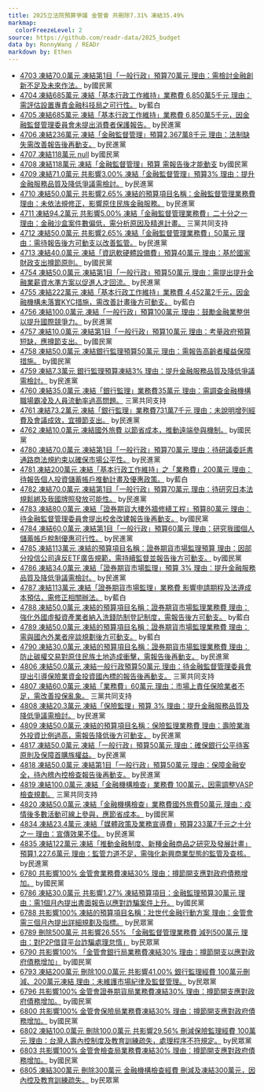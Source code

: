 ```yaml
---
title: 2025立法院預算爭議 金管會 共刪除7.31% 凍結35.49%
markmap:
  colorFreezeLevel: 2
source: https://github.com/readr-data/2025_budget
data by: RonnyWang / READr
markdown by: Ethen
---
```

- [4703 凍結70.0萬元 凍結第1目「一般行政」預算70萬元 理由：需檢討金融創新不足及未來作法。](https://ppg.ly.gov.tw/ppg/sittings/2024122651/details?meetingDate=114/01/02&meetingTime=09:00-11:00&departmentCode=null) by國民黨
- [4704 凍結685萬元 凍結「基本行政工作維持」業務費 6,850萬5千元 理由：需評估設置專責金融科技局之可行性。](https://ppg.ly.gov.tw/ppg/sittings/2024122651/details?meetingDate=114/01/02&meetingTime=09:00-11:00&departmentCode=null) by藍白
- [4705 凍結685萬元 凍結「基本行政工作維持」業務費 6,850萬5千元，因金融監督管理委員會未提出消費者保護報告。](https://ppg.ly.gov.tw/ppg/sittings/2024122651/details?meetingDate=114/01/02&meetingTime=09:00-11:00&departmentCode=null) by民進黨
- [4706 凍結236萬元 凍結「金融監督管理」預算2,367萬8千元 理由：法制缺失需改善報告後再動支。](https://ppg.ly.gov.tw/ppg/sittings/2024122651/details?meetingDate=114/01/02&meetingTime=09:00-11:00&departmentCode=null) by民進黨
- [4707 凍結118萬元 null](https://ppg.ly.gov.tw/ppg/sittings/2024122651/details?meetingDate=114/01/02&meetingTime=09:00-11:00&departmentCode=null) by國民黨
- [4708 凍結118萬元 凍結「金融監督管理」預算 需報告後才能動支](https://ppg.ly.gov.tw/ppg/sittings/2024122651/details?meetingDate=114/01/02&meetingTime=09:00-11:00&departmentCode=null) by國民黨
- [4709 凍結71.0萬元 共影響3.00% 凍結「金融監督管理」預算3% 理由：提升金融服務品質及降低爭議需檢討。](https://ppg.ly.gov.tw/ppg/sittings/2024122651/details?meetingDate=114/01/02&meetingTime=09:00-11:00&departmentCode=null) by民進黨
- [4710 凍結50.0萬元 共影響2.65% 凍結的預算項目名稱：金融監督管理業務費  理由：未依法規修正，影響原住民族金融服務。](https://ppg.ly.gov.tw/ppg/sittings/2024122651/details?meetingDate=114/01/02&meetingTime=09:00-11:00&departmentCode=null) by民進黨
- [4711 凍結94.2萬元 共影響5.00% 凍結「金融監督管理業務費」二十分之一 理由：金融沙盒案件數偏低，需分析原因及精進計畫。](https://ppg.ly.gov.tw/ppg/sittings/2024122651/details?meetingDate=114/01/02&meetingTime=09:00-11:00&departmentCode=null) 三黨共同支持
- [4712 凍結50.0萬元 共影響2.65% 凍結「金融監督管理業務費」50萬元 理由：需待報告後方可動支以改善監管。](https://ppg.ly.gov.tw/ppg/sittings/2024122651/details?meetingDate=114/01/02&meetingTime=09:00-11:00&departmentCode=null) by民進黨
- [4713 凍結40.0萬元 凍結「資訊軟硬體設備費」預算40萬元 理由：基於國家財政支出撙節原則。](https://ppg.ly.gov.tw/ppg/sittings/2024122651/details?meetingDate=114/01/02&meetingTime=09:00-11:00&departmentCode=null) by國民黨
- [4754 凍結50.0萬元 凍結第1目「一般行政」預算50萬元 理由：需提出提升金融業薪資水準方案以促進人才回流。](https://ppg.ly.gov.tw/ppg/sittings/2024122651/details?meetingDate=114/01/02&meetingTime=09:00-11:00&departmentCode=null) by民進黨
- [4755 凍結222萬元 凍結「基本行政工作維持」業務費 4,452萬2千元，因金融機構未落實KYC措施，需改善計畫後方可動支。](https://ppg.ly.gov.tw/ppg/sittings/2024122651/details?meetingDate=114/01/02&meetingTime=09:00-11:00&departmentCode=null) by藍白
- [4756 凍結100.0萬元 凍結「一般行政」預算100萬元 理由：鼓勵金融業整併以提升國際競爭力。](https://ppg.ly.gov.tw/ppg/sittings/2024122651/details?meetingDate=114/01/02&meetingTime=09:00-11:00&departmentCode=null) by民進黨
- [4757 凍結10.0萬元 凍結第1目「一般行政」預算10萬元 理由：考量政府預算短缺，應撙節支出。](https://ppg.ly.gov.tw/ppg/sittings/2024122651/details?meetingDate=114/01/02&meetingTime=09:00-11:00&departmentCode=null) by國民黨
- [4758 凍結50.0萬元 凍結銀行監理預算50萬元 理由：需報告高齡者權益保障措施。](https://ppg.ly.gov.tw/ppg/sittings/2024122651/details?meetingDate=114/01/02&meetingTime=09:00-11:00&departmentCode=null) by國民黨
- [4759 凍結7.3萬元 銀行監理預算凍結3% 理由：提升金融服務品質及降低爭議需檢討。](https://ppg.ly.gov.tw/ppg/sittings/2024122651/details?meetingDate=114/01/02&meetingTime=09:00-11:00&departmentCode=null) by民進黨
- [4760 凍結35.0萬元 凍結「銀行監理」業務費35萬元 理由：需調查金融機構職場霸凌及人員流動率過高問題。](https://ppg.ly.gov.tw/ppg/sittings/2024122651/details?meetingDate=114/01/02&meetingTime=09:00-11:00&departmentCode=null) 三黨共同支持
- [4761 凍結73.2萬元 凍結「銀行監理」業務費731萬7千元 理由：未說明增列經費及會議成效，宜撙節支出。](https://ppg.ly.gov.tw/ppg/sittings/2024122651/details?meetingDate=114/01/02&meetingTime=09:00-11:00&departmentCode=null) by民進黨
- [4762 凍結10.0萬元 凍結國外旅費 以節省成本，推動遠端參與機制。](https://ppg.ly.gov.tw/ppg/sittings/2024122651/details?meetingDate=114/01/02&meetingTime=09:00-11:00&departmentCode=null) by國民黨
- [4780 凍結70.0萬元 凍結第1目「一般行政」預算70萬元 理由：待研議委託書通路商法規約束以確保市場公平性。](https://ppg.ly.gov.tw/ppg/sittings/2024122651/details?meetingDate=114/01/02&meetingTime=09:00-11:00&departmentCode=null) by民進黨
- [4781 凍結200萬元 凍結「基本行政工作維持」之「業務費」200萬元 理由：待報告個人投資儲蓄帳戶推動計畫及優惠政策。](https://ppg.ly.gov.tw/ppg/sittings/2024122651/details?meetingDate=114/01/02&meetingTime=09:00-11:00&departmentCode=null) by藍白
- [4782 凍結70.0萬元 凍結第1目「一般行政」預算70萬元 理由：待研究日本法規鬆綁及我國牌照發放可能性。](https://ppg.ly.gov.tw/ppg/sittings/2024122651/details?meetingDate=114/01/02&meetingTime=09:00-11:00&departmentCode=null) by民進黨
- [4783 凍結80.0萬元 凍結「證券期貨大樓外牆修繕工程」預算80萬元 理由：待金融監督管理委員會提出校舍改建報告後再動支。](https://ppg.ly.gov.tw/ppg/sittings/2024122651/details?meetingDate=114/01/02&meetingTime=09:00-11:00&departmentCode=null) by國民黨
- [4784 凍結60.0萬元 凍結第1目「一般行政」預算60萬元 理由：研究我國個人儲蓄帳戶稅制優惠可行性。](https://ppg.ly.gov.tw/ppg/sittings/2024122651/details?meetingDate=114/01/02&meetingTime=09:00-11:00&departmentCode=null) by民進黨
- [4785 凍結113萬元 凍結的預算項目名稱：證券期貨市場監理預算 理由：因部分投信公司違反ETF廣告規範，需持續監督並報告後方可動支。](https://ppg.ly.gov.tw/ppg/sittings/2024122651/details?meetingDate=114/01/02&meetingTime=09:00-11:00&departmentCode=null) by國民黨
- [4786 凍結34.0萬元 凍結「證券期貨市場監理」預算 3% 理由：提升金融服務品質及降低爭議需檢討。](https://ppg.ly.gov.tw/ppg/sittings/2024122651/details?meetingDate=114/01/02&meetingTime=09:00-11:00&departmentCode=null) by民進黨
- [4787 凍結113萬元 凍結「證券期貨市場監理」業務費 影響申請期程及法遵成本預估，需修正相關辦法。](https://ppg.ly.gov.tw/ppg/sittings/2024122651/details?meetingDate=114/01/02&meetingTime=09:00-11:00&departmentCode=null) by藍白
- [4788 凍結50.0萬元 凍結的預算項目名稱：證券期貨市場監理業務費  理由：強化外國虛擬資產業者納入洗錢防制登記制度，需報告後方可動支。](https://ppg.ly.gov.tw/ppg/sittings/2024122651/details?meetingDate=114/01/02&meetingTime=09:00-11:00&departmentCode=null) by藍白
- [4789 凍結50.0萬元 凍結的預算項目名稱：證券期貨市場監理業務費  理由：需與國內外業者座談規劃後方可動支。](https://ppg.ly.gov.tw/ppg/sittings/2024122651/details?meetingDate=114/01/02&meetingTime=09:00-11:00&departmentCode=null) by藍白
- [4790 凍結30.0萬元 凍結的預算項目名稱：證券期貨市場監理業務費  理由：防止碳權交易對原住民族土地造成衝擊，需報告後再動支。](https://ppg.ly.gov.tw/ppg/sittings/2024122651/details?meetingDate=114/01/02&meetingTime=09:00-11:00&departmentCode=null) by民進黨
- [4806 凍結50.0萬元 凍結一般行政預算50萬元 理由：待金融監督管理委員會提出引導保險業資金投資國內標的報告後再動支。](https://ppg.ly.gov.tw/ppg/sittings/2024122651/details?meetingDate=114/01/02&meetingTime=09:00-11:00&departmentCode=null) 三黨共同支持
- [4807 凍結60.0萬元 凍結「業務費」60萬元 理由：市場上責任保險業者不足，需改善投保亂象。](https://ppg.ly.gov.tw/ppg/sittings/2024122651/details?meetingDate=114/01/02&meetingTime=09:00-11:00&departmentCode=null) 三黨共同支持
- [4808 凍結20.3萬元 凍結「保險監理」預算 3% 理由：提升金融服務品質及降低爭議需檢討。](https://ppg.ly.gov.tw/ppg/sittings/2024122651/details?meetingDate=114/01/02&meetingTime=09:00-11:00&departmentCode=null) by民進黨
- [4809 凍結50.0萬元 凍結的預算項目名稱：保險監理業務費  理由：壽險業海外投資比例過高，需報告降低後方可動支。](https://ppg.ly.gov.tw/ppg/sittings/2024122651/details?meetingDate=114/01/02&meetingTime=09:00-11:00&departmentCode=null) by民進黨
- [4817 凍結50.0萬元 凍結「一般行政」預算50萬元 理由：確保銀行公平待客原則及保障首購族權益。](https://ppg.ly.gov.tw/ppg/sittings/2024122651/details?meetingDate=114/01/02&meetingTime=09:00-11:00&departmentCode=null) by民進黨
- [4818 凍結50.0萬元 凍結第1目「一般行政」預算50萬元 理由：保障金融安全，待內稽內控檢查報告後再動支。](https://ppg.ly.gov.tw/ppg/sittings/2024122651/details?meetingDate=114/01/02&meetingTime=09:00-11:00&departmentCode=null) by民進黨
- [4819 凍結100.0萬元 凍結「金融機構檢查」業務費 100萬元，因需調整VASP檢查規劃。](https://ppg.ly.gov.tw/ppg/sittings/2024122651/details?meetingDate=114/01/02&meetingTime=09:00-11:00&departmentCode=null) 三黨共同支持
- [4820 凍結50.0萬元 凍結「金融機構檢查」業務費國外旅費50萬元 理由：疫情後多數活動可線上參與，應節省成本。](https://ppg.ly.gov.tw/ppg/sittings/2024122651/details?meetingDate=114/01/02&meetingTime=09:00-11:00&departmentCode=null) by國民黨
- [4834 凍結23.4萬元 凍結「媒體政策及業務宣導費」預算233萬7千元之十分之一 理由：宣傳效果不佳。](https://ppg.ly.gov.tw/ppg/sittings/2024122651/details?meetingDate=114/01/02&meetingTime=09:00-11:00&departmentCode=null) by民進黨
- [4835 凍結122萬元 凍結「推動金融制度、新種金融商品之研究及發展計畫」預算1,227.6萬元 理由：監管力道不足，需強化新興商業型態的監管及查核。](https://ppg.ly.gov.tw/ppg/sittings/2024122651/details?meetingDate=114/01/02&meetingTime=09:00-11:00&departmentCode=null) by民進黨
- [6780 共影響100% 金管會業務費凍結30% 理由：撙節開支應對政府債務增加。](https://ppg.ly.gov.tw/ppg/sittings/2025011544/details?meetingDate=114/01/20&meetingTime=&departmentCode=null) by國民黨
- [6786 凍結30.0萬元 共影響1.27% 凍結預算項目：金融監理預算30萬元 理由：需1個月內提出書面報告以應對詐騙案件上升。](https://ppg.ly.gov.tw/ppg/sittings/2025011544/details?meetingDate=114/01/20&meetingTime=&departmentCode=null) by國民黨
- [6788 共影響100% 凍結的預算項目名稱：壯世代金融行動方案 理由：金管會需三個月內提出詳細規劃及指標。](https://ppg.ly.gov.tw/ppg/sittings/2025011544/details?meetingDate=114/01/20&meetingTime=&departmentCode=null) by民眾黨
- [6789 刪除500萬元 共影響26.55% 「金融監督管理業務費 減列500萬元 理由：對P2P借貸平台詐騙處理怠惰」](https://ppg.ly.gov.tw/ppg/sittings/2025011544/details?meetingDate=114/01/20&meetingTime=&departmentCode=null) by民眾黨
- [6790 共影響100% 「金管會銀行局業務費凍結30% 理由：撙節開支以應對政府債務增加」](https://ppg.ly.gov.tw/ppg/sittings/2025011544/details?meetingDate=114/01/20&meetingTime=&departmentCode=null) by國民黨
- [6793 凍結200萬元 刪除100.0萬元 共影響41.00% 銀行監理經費 100萬元刪減、200萬元凍結 理由：未維護市場紀律及監督管理。](https://ppg.ly.gov.tw/ppg/sittings/2025011544/details?meetingDate=114/01/20&meetingTime=&departmentCode=null) by民眾黨
- [6796 共影響100% 金管會證券期貨局業務費凍結30% 理由：撙節開支應對政府債務增加。](https://ppg.ly.gov.tw/ppg/sittings/2025011544/details?meetingDate=114/01/20&meetingTime=&departmentCode=null) by國民黨
- [6800 共影響100% 金管會保險局業務費凍結30% 理由：撙節開支應對政府債務增加。](https://ppg.ly.gov.tw/ppg/sittings/2025011544/details?meetingDate=114/01/20&meetingTime=&departmentCode=null) by國民黨
- [6802 凍結100.0萬元 刪除100.0萬元 共影響29.56% 刪減保險監理經費 100萬元 理由：台灣人壽內控制度及教育訓練疏失，處理程序不符規定。](https://ppg.ly.gov.tw/ppg/sittings/2025011544/details?meetingDate=114/01/20&meetingTime=&departmentCode=null) by民眾黨
- [6803 共影響100% 金管會檢查局業務費凍結30% 理由：撙節開支應對政府債務增加。](https://ppg.ly.gov.tw/ppg/sittings/2025011544/details?meetingDate=114/01/20&meetingTime=&departmentCode=null) by國民黨
- [6805 凍結300萬元 刪除300萬元 金融機構檢查經費 刪減及凍結300萬元，因內控及教育訓練疏失。](https://ppg.ly.gov.tw/ppg/sittings/2025011544/details?meetingDate=114/01/20&meetingTime=&departmentCode=null) by民眾黨
